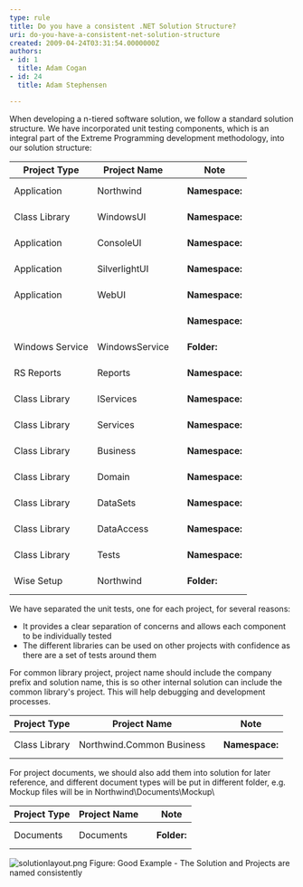 ```yaml
---
type: rule
title: Do you have a consistent .NET Solution Structure?
uri: do-you-have-a-consistent-net-solution-structure
created: 2009-04-24T03:31:54.0000000Z
authors:
- id: 1
  title: Adam Cogan
- id: 24
  title: Adam Stephensen

---
```


 
When developing a n-tiered software solution, we follow a standard solution structure. We have incorporated unit testing components, which is an integral part of the Extreme Programming development methodology, into our solution structure:
 

| Project Type  | Project Name  |  | Note  |
| --- | --- | --- | --- |
| Application  | Northwind  | <br><br>| **Namespace:**  | SSW.Northwind  |<br>| --- | --- |<br>| **Folder:**  | SSW\Northwind\Northwind\  |<br>| **Output:**  | Northwind.exe  |<br><br> |  |
| Class Library  | WindowsUI  | <br><br>| **Namespace:**  | SSW.Northwind.WindowsUI  |<br>| --- | --- |<br>| **Folder:**  | SSW\Northwind\WindowsUI\  |<br>| **Folder:**  | SSW\Northwind\WindowsUI.Tests  |<br>| **Output:**  | WindowsUI.dll  |<br><br> | We put all the forms in a separate project so we can run Unit Tests on the UI using reflection.Note if you have two projects you will give them different names (e.g. ProductSilverlightUI and AdminWebUI)  |
| Application  | ConsoleUI  | <br><br>| **Namespace:**  | SSW.Northwind.ConsoleUI  |<br>| --- | --- |<br>| **Folder:**  | SSW\Northwind\ConsoleUI\  |<br>| **Folder:**  | SSW\Northwind\ConsoleUI.Tests  |<br>| **Output:**  | NorthwindConsole.exe  |<br><br> |  |
| Application  | SilverlightUI  | <br><br>| **Namespace:**  | SSW.Northwind.SilverlightUI  |<br>| --- | --- |<br>| **Folder:**  | SSW\Northwind\SilverlightUI\  |<br>| **Folder:**  | SSW\Northwind\SilverlightUI.Tests  |<br>| **Output:**  | SSW.Northwind.SilverlightUI.dll  |<br><br> |  |
| Application  | WebUI  | <br><br>| **Namespace:**  | SSW.Northwind.WebUI  |<br>| --- | --- |<br>| **Folder:**  | SSW\Northwind\WebUI\  |<br>| **Folder:**  | SSW\Northwind\WebUI\UnitTests  |<br>| **Output:**  | SSW.Northwind.WebUI.dll  |<br><br> |  |
|  |  | <br><br>| **Namespace:**  | SSW.Northwind.WebUI.Reports  |<br>| --- | --- |<br>| **Folder:**  | SSW\Northwind\WebUI\Reports\  |<br><br> | Manually-based reports - e.g. using the DataGrid .<br><br>Part of WebUI. For .css and .ascx user controls |
| Windows Service  | WindowsService  | <br><br>| **Folder:**  | SSW\Northwind\WindowsService\Components  |<br>| --- | --- |<br>| **Folder:**  | SSW\Northwind\WindowsService.Tests  |<br>| **Output:**  | SSW.Northwind.WindowsService.dll  |<br><br> |  |
| RS Reports  | Reports  | <br><br>| **Namespace:**  | N/A  |<br>| --- | --- |<br>| **Folder:**  | SSW\Northwind\Reports  |<br>| **Output:**  | N/A  |<br><br> | Reporting Services<br><br>Note: We don't use Reports2005 or Reports2008 indicating the version number of reporting services because renaming in version control is a process intensive operation |
| Class Library  | IServices  | <br><br>| **Namespace:**  | SSW.Northwind.IServices  |<br>| --- | --- |<br>| **Folder:**  | SSW\Northwind\IServices  |<br>| **Folder:**  | SSW\Northwind\IServices.Tests  |<br>| **Output:**  | SSW.Northwind.IServices.dll  |<br><br> | WCF Services Interfaces<br><br>Note: only use if you are not hosting WCF in IIS |
| Class Library  | Services  | <br><br>| **Namespace:**  | SSW.Northwind.Services  |<br>| --- | --- |<br>| **Folder:**  | SSW\Northwind\Services  |<br>| **Folder:**  | SSW\Northwind\Services.Tests  |<br>| **Output:**  | SSW.Northwind.Services.dll  |<br><br> | WCF Services Implementations<br><br>Note: If you use WCF IIS Activation then you can put these under WebUI/Services to make deployment easier |
| Class Library  | Business  | <br><br>| **Namespace:**  | SSW.Northwind.Business  |<br>| --- | --- |<br>| **Folder:**  | SSW\Northwind\Business\  |<br>| **Folder:**  | SSW\Northwind\Business\Components  |<br>| **Folder:**  | SSW\Northwind\Business\UnitTests  |<br>| **Output:**  | SSW.Northwind.Business.dll  |<br><br> | This can be code-generated<br><br>(REPLACED BY SERVICES) |
| Class Library  | Domain  | <br><br>| **Namespace:**  | SSW.Northwind.Domain  |<br>| --- | --- |<br>| **Folder:**  | SSW\Northwind\Domain  |<br>| **Folder:**  | SSW\Northwind\Domain.Tests  |<br>| **Output:**  | SSW.Northwind.Domain.dll  |<br><br> | LINQ .EDMX AND .DBML sit here - this can be generated using SQL Metal (Replaces DataAccess and DataSets)<br><br>Note: LINQ to Entities is preferred over LINQ to SQL |
| Class Library  | DataSets  | <br><br>| **Namespace:**  | SSW.Northwind.DataSets  |<br>| --- | --- |<br>| **Folder:**  | SSW\Northwind\DataSets\  |<br>| **Folder: ** | SSW\Northwind\DataSets\UnitTests  |<br>| **Output:&gt;**  | SSW.Northwind.DataSets.dll  |<br><br> | Strongly typed datasets - this can be code-generated<br><br>(REPLACED BY DOMAIN) |
| Class Library  | DataAccess  | <br><br>| **Namespace:**  | SSW.Northwind.DataAccess  |<br>| --- | --- |<br>| **Folder:**  | SSW\Northwind\DataAccess\  |<br>| **Folder:**  | SSW\Northwind\DataAccess\Components  |<br>| **Folder:**  | SSW\Northwind\DataAccess\UnitTests  |<br>| **Output:**  | SSW.Northwind.DataAccess.dll  |<br><br> | This project should contain all the code and SQL statements used to access data from your backend. This project can be code-generated<br><br>(REPLACE BY DOMAIN) |
| Class Library  | Tests  | <br><br>| **Namespace:**  | SSW.Northwind.Domain.Tests  |<br>| --- | --- |<br>| **Folder:**  | SSW\Northwind.Domain.Tests\  |<br>| **Output:**  | SSW.Northwind.Domain.Tests.dll  |<br><br> | Only need this project if you are not using reusable components and then you do not need Tests folders above<br><br>For more information on [naming unit tests](http&#58;//www.ssw.com.au/SSW/Standards/rules/RulesToBetterUnitTests.aspx#OutsideProject) |
| Wise Setup  | Northwind  | <br><br>| **Folder:**  | SSW\Northwind\Setup\  |<br>| --- | --- |<br>| **Output:**  | SSWNorthwind\_v1-11.exe  |<br><br> | For Windows: Make an EXE in Wise instead of an MSI because it allows the application to be upgraded<br><br>For Web: Can be manual via an \_Instructions.doc or a Setup.bat file |


We have separated the unit tests, one for each project, for several reasons:

- It provides a clear separation of concerns and allows each component to be individually tested
- The different libraries can be used on other projects with confidence as there are a set of tests around them


For common library project, project name should include the company prefix and solution name, this is so other internal solution can include the common library's project. This will help debugging and development processes.


| Project Type  | Project Name  |  | Note  |
| --- | --- | --- | --- |
| Class Library  | Northwind.Common Business  | <br><br>| **Namespace:**  | Northwind.Common.Business  |<br>| --- | --- |<br>| **Folder:**  | ..\Northwind\Common\Business\  |<br>| **Output:**  | Northwind.Common.Business.dll  |<br><br> | No space in the Project Name  |


For project documents, we should also add them into solution for later reference, and different document types will be put in different folder, e.g. Mockup files will be in Northwind\Documents\Mockup\


| Project Type  | Project Name  |  | Note  |
| --- | --- | --- | --- |
| Documents  | Documents  | <br><br>| **Folder:**  | Northwind\Documents\  |<br>| --- | --- |<br><br> | This is outside the solution trunk  |

![solutionlayout.png](/SoftwareDevelopment/RulestobetterArchitectureandCodeReview/PublishingImages/SolutionLayout.png) Figure: Good Example - The Solution and Projects are named consistently
